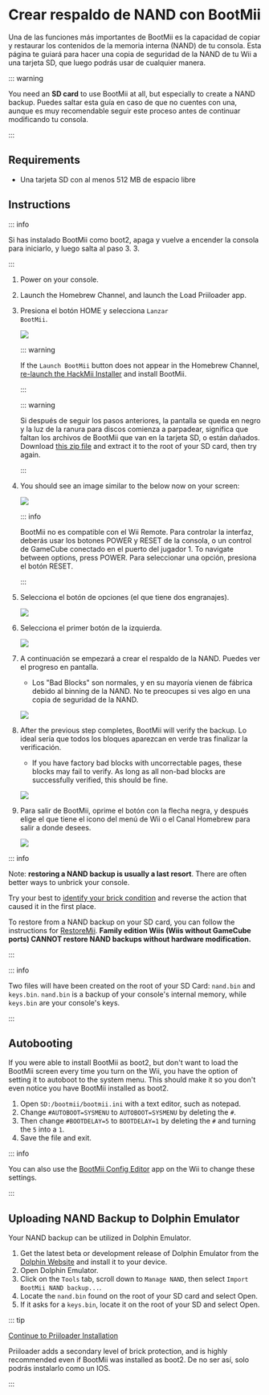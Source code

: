# Crear respaldo de NAND con BootMii

Una de las funciones más importantes de BootMii es la capacidad de copiar y restaurar los contenidos de la memoria interna (NAND) de tu consola.
Esta página te guiará para hacer una copia de seguridad de la NAND de tu Wii a una tarjeta SD, que luego podrás usar de cualquier manera.

::: warning

You need an **SD card** to use BootMii at all, but especially to create a NAND backup. Puedes saltar esta guía en caso de que no cuentes con una, aunque es muy recomendable seguir este proceso antes de continuar modificando tu consola.

:::

## Requirements

- Una tarjeta SD con al menos 512 MB de espacio libre

## Instructions

::: info

Si has instalado BootMii como boot2, apaga y vuelve a encender la consola para iniciarlo, y luego salta al paso 3. 3.

:::

1. Power on your console.

2. Launch the Homebrew Channel, and launch the Load Priiloader app.

3. Presiona el botón HOME y selecciona <code>Lanzar BootMii</code>.

   ![](/images/bootmii/BootMii_HBC.png)

   ::: warning

   If the `Launch BootMii` button does not appear in the Homebrew Channel, [re-launch the HackMii Installer](hackmii) and install BootMii.

   :::

   ::: warning

   Si después de seguir los pasos anteriores, la pantalla se queda en negro y la luz de la ranura para discos comienza a parpadear, significa que faltan los archivos de BootMii que van en la tarjeta SD, o están dañados. Download [this zip file](/assets/files/bootmii_sd_files.zip) and extract it to the root of your SD card, then try again.

   :::

4. You should see an image similar to the below now on your screen:

   ![](/images/bootmii/BootMii_Main.png)

   ::: info

   BootMii no es compatible con el Wii Remote.
   Para controlar la interfaz, deberás usar los botones POWER y RESET de la consola, o un control de GameCube conectado en el puerto del jugador 1.
   To navigate between options, press POWER. Para seleccionar una opción, presiona el botón RESET.

   :::

5. Selecciona el botón de opciones (el que tiene dos engranajes).

   ![](/images/bootmii/BootMii_Gears.png)

6. Selecciona el primer botón de la izquierda.

   ![](/images/bootmii/BootMii_Backup.png)

7. A continuación se empezará a crear el respaldo de la NAND. Puedes ver el progreso en pantalla.

   - Los "Bad Blocks" son normales, y en su mayoría vienen de fábrica debido al binning de la NAND. No te preocupes si ves algo en una copia de seguridad de la NAND.

   ![](/images/bootmii/BootMii_NAND_Backup.png)

8. After the previous step completes, BootMii will verify the backup. Lo ideal sería que todos los bloques aparezcan en verde tras finalizar la verificación.

   - If you have factory bad blocks with uncorrectable pages, these blocks may fail to verify. As long as all non-bad blocks are successfully verified, this should be fine.

   ![](/images/bootmii/BootMii_NAND_Backup_Verify.png)

9. Para salir de BootMii, oprime el botón con la flecha negra, y después elige el que tiene el icono del menú de Wii o el Canal Homebrew para salir a donde desees.

   ![](/images/bootmii/BootMii_Return.png)

::: info

Note: **restoring a NAND backup is usually a last resort**. There are often better ways to unbrick your console.

Try your best to [identify your brick condition](bricks) and reverse the action that caused it in the first place.

To restore from a NAND backup on your SD card, you can follow the instructions for [RestoreMii](bootmiirecover).
**Family edition Wiis (Wiis without GameCube ports) CANNOT restore NAND backups without hardware modification.**

:::

::: info

Two files will have been created on the root of your SD Card: `nand.bin` and `keys.bin`. `nand.bin` is a backup of your console's internal memory, while `keys.bin` are your console's keys.

:::

## Autobooting

If you were able to install BootMii as boot2, but don't want to load the BootMii screen every time you turn on the Wii, you have the option of setting it to autoboot to the system menu. This should make it so you don't even notice you have BootMii installed as boot2.

1. Open `SD:/bootmii/bootmii.ini` with a text editor, such as notepad.
2. Change `#AUTOBOOT=SYSMENU` to `AUTOBOOT=SYSMENU` by deleting the `#`.
3. Then change `#BOOTDELAY=5` to `BOOTDELAY=1` by deleting the `#` and turning the `5` into a `1`.
4. Save the file and exit.

::: info

You can also use the [BootMii Config Editor](https://oscwii.org/library/app/BootMiiConfigurationEditor) app on the Wii to change these settings.

:::

## Uploading NAND Backup to Dolphin Emulator

Your NAND backup can be utilized in Dolphin Emulator.

1. Get the latest beta or development release of Dolphin Emulator from the [Dolphin Website](https://dolphin-emu.org/) and install it to your device.
2. Open Dolphin Emulator.
3. Click on the `Tools` tab, scroll down to `Manage NAND`, then select `Import BootMii NAND backup...`.
4. Locate the `nand.bin` found on the root of your SD card and select Open.
5. If it asks for a `keys.bin`, locate it on the root of your SD and select Open.

::: tip

[Continue to Priiloader Installation](priiloader)

Priiloader adds a secondary level of brick protection, and is highly recommended even if BootMii was installed as boot2. De no ser así, solo podrás instalarlo como un IOS.

:::
